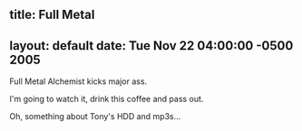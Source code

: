 title: Full Metal
---
layout: default
date: Tue Nov 22 04:00:00 -0500 2005
---

Full Metal Alchemist kicks major ass.

I'm going to watch it, drink this coffee and pass out.

Oh, something about Tony's HDD and mp3s...
